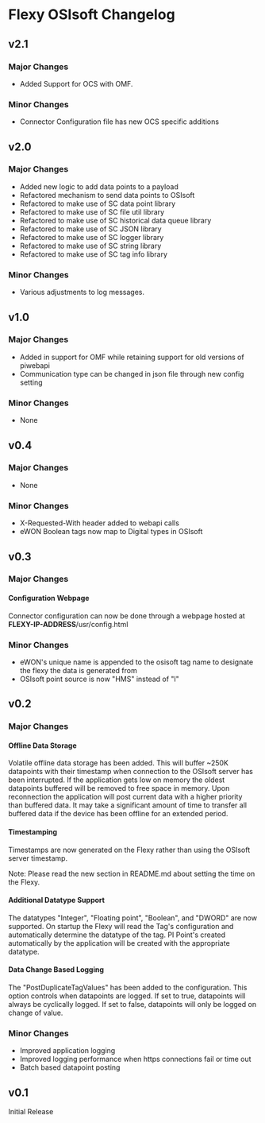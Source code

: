 # Flexy OSIsoft Changelog

## v2.1
### Major Changes
+ Added Support for OCS with OMF.
### Minor Changes
+ Connector Configuration file has new OCS specific additions

## v2.0
### Major Changes
+ Added new logic to add data points to a payload
+ Refactored mechanism to send data points to OSIsoft
+ Refactored to make use of SC data point library
+ Refactored to make use of SC file util library
+ Refactored to make use of SC historical data queue library
+ Refactored to make use of SC JSON library
+ Refactored to make use of SC logger library
+ Refactored to make use of SC string library
+ Refactored to make use of SC tag info library
### Minor Changes
+ Various adjustments to log messages.


## v1.0
### Major Changes
+ Added in support for OMF while retaining support for old versions of piwebapi
+ Communication type can be changed in json file through new config setting
### Minor Changes
+ None

## v0.4
### Major Changes
+ None
### Minor Changes
+ X-Requested-With header added to webapi calls
+ eWON Boolean tags now map to Digital types in OSIsoft

## v0.3
### Major Changes
#### Configuration Webpage
Connector configuration can now be done through a webpage hosted at **FLEXY-IP-ADDRESS**/usr/config.html

### Minor Changes
+ eWON's unique name is appended to the osisoft tag name to designate the flexy the data is generated from
+ OSIsoft point source is now "HMS" instead of "l"

## v0.2
### Major Changes
#### Offline Data Storage
Volatile offline data storage has been added.  This will buffer ~250K datapoints with their timestamp when connection to the OSIsoft server has been interrupted.  If the application gets low on memory the oldest datapoints buffered will be removed to free space in memory.  Upon reconnection the application will post current data with a higher priority than buffered data.  It may take a significant amount of time to transfer all buffered data if the device has been offline for an extended period.

#### Timestamping
Timestamps are now generated on the Flexy rather than using the OSIsoft server timestamp.

Note: Please read the new section in README.md about setting the time on the Flexy.

#### Additional Datatype Support
The datatypes "Integer", "Floating point", "Boolean", and "DWORD" are now supported.  On startup the Flexy will read the Tag's configuration and automatically determine the datatype of the tag.  PI Point's created automatically by the application will be created with the appropriate datatype.

#### Data Change Based Logging
The "PostDuplicateTagValues" has been added to the configuration.  This option controls when datapoints are logged. If set to true, datapoints will always be cyclically logged. If set to false, datapoints will only be logged on change of value.

### Minor Changes
+ Improved application logging
+ Improved logging performance when https connections fail or time out
+ Batch based datapoint posting

## v0.1
Initial Release
